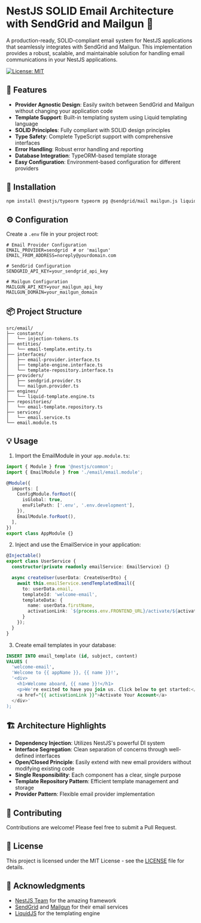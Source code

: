 # NestJS SOLID Email Architecture with SendGrid and Mailgun 📧

A production-ready, SOLID-compliant email system for NestJS applications that seamlessly integrates with SendGrid and Mailgun. This implementation provides a robust, scalable, and maintainable solution for handling email communications in your NestJS applications.

[![License: MIT](https://img.shields.io/badge/License-MIT-yellow.svg)](https://opensource.org/licenses/MIT)

## 🌟 Features

- **Provider Agnostic Design**: Easily switch between SendGrid and Mailgun without changing your application code
- **Template Support**: Built-in templating system using Liquid templating language
- **SOLID Principles**: Fully compliant with SOLID design principles
- **Type Safety**: Complete TypeScript support with comprehensive interfaces
- **Error Handling**: Robust error handling and reporting
- **Database Integration**: TypeORM-based template storage
- **Easy Configuration**: Environment-based configuration for different providers

## 🚀 Installation

```bash
npm install @nestjs/typeorm typeorm pg @sendgrid/mail mailgun.js liquidjs
```

## ⚙️ Configuration

Create a `.env` file in your project root:

```env
# Email Provider Configuration
EMAIL_PROVIDER=sendgrid  # or 'mailgun'
EMAIL_FROM_ADDRESS=noreply@yourdomain.com

# SendGrid Configuration
SENDGRID_API_KEY=your_sendgrid_api_key

# Mailgun Configuration
MAILGUN_API_KEY=your_mailgun_api_key
MAILGUN_DOMAIN=your_mailgun_domain
```

## 📦 Project Structure

```
src/email/
├── constants/
│   └── injection-tokens.ts
├── entities/
│   └── email-template.entity.ts
├── interfaces/
│   ├── email-provider.interface.ts
│   ├── template-engine.interface.ts
│   └── template-repository.interface.ts
├── providers/
│   ├── sendgrid.provider.ts
│   └── mailgun.provider.ts
├── engines/
│   └── liquid-template.engine.ts
├── repositories/
│   └── email-template.repository.ts
├── services/
│   └── email.service.ts
└── email.module.ts
```

## 💡 Usage

1. Import the EmailModule in your `app.module.ts`:

```typescript
import { Module } from '@nestjs/common';
import { EmailModule } from './email/email.module';

@Module({
  imports: [
    ConfigModule.forRoot({
      isGlobal: true,
      envFilePath: ['.env', '.env.development'],
    }),
    EmailModule.forRoot(),
  ],
})
export class AppModule {}
```

2. Inject and use the EmailService in your application:

```typescript
@Injectable()
export class UserService {
  constructor(private readonly emailService: EmailService) {}

  async createUser(userData: CreateUserDto) {
    await this.emailService.sendTemplatedEmail({
      to: userData.email,
      templateId: 'welcome-email',
      templateData: {
        name: userData.firstName,
        activationLink: `${process.env.FRONTEND_URL}/activate/${activationToken}`
      }
    });
  }
}
```

3. Create email templates in your database:

```sql
INSERT INTO email_template (id, subject, content)
VALUES (
  'welcome-email',
  'Welcome to {{ appName }}, {{ name }}!',
  '<div>
    <h1>Welcome aboard, {{ name }}!</h1>
    <p>We're excited to have you join us. Click below to get started:</p>
    <a href="{{ activationLink }}">Activate Your Account</a>
  </div>'
);
```

## 🏗️ Architecture Highlights

- **Dependency Injection**: Utilizes NestJS's powerful DI system
- **Interface Segregation**: Clean separation of concerns through well-defined interfaces
- **Open/Closed Principle**: Easily extend with new email providers without modifying existing code
- **Single Responsibility**: Each component has a clear, single purpose
- **Template Repository Pattern**: Efficient template management and storage
- **Provider Pattern**: Flexible email provider implementation

## 🤝 Contributing

Contributions are welcome! Please feel free to submit a Pull Request.

## 📝 License

This project is licensed under the MIT License - see the [LICENSE](LICENSE) file for details.

## 🙏 Acknowledgments

- [NestJS Team](https://nestjs.com/) for the amazing framework
- [SendGrid](https://sendgrid.com/) and [Mailgun](https://www.mailgun.com/) for their email services
- [LiquidJS](https://liquidjs.com/) for the templating engine
